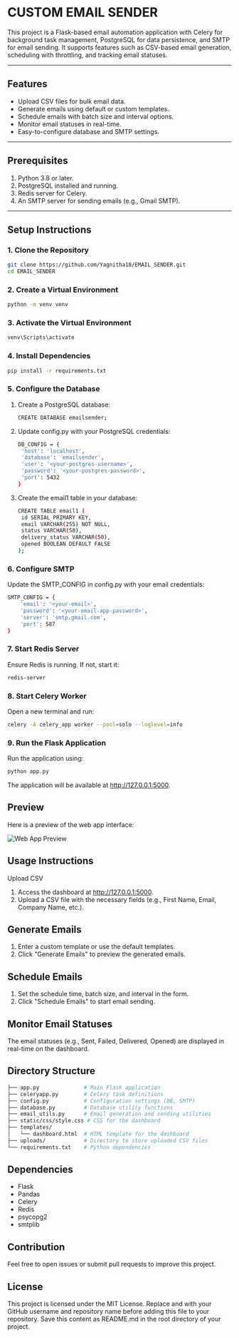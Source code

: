 # CUSTOM EMAIL SENDER
This project is a Flask-based email automation application with Celery for background task management, PostgreSQL for data persistence, and SMTP for email sending. It supports features such as CSV-based email generation, scheduling with throttling, and tracking email statuses.

---

## Features
- Upload CSV files for bulk email data.
- Generate emails using default or custom templates.
- Schedule emails with batch size and interval options.
- Monitor email statuses in real-time.
- Easy-to-configure database and SMTP settings.

---

## Prerequisites
1. Python 3.8 or later.
2. PostgreSQL installed and running.
3. Redis server for Celery.
4. An SMTP server for sending emails (e.g., Gmail SMTP).

---

## Setup Instructions

### 1. Clone the Repository
```bash
git clone https://github.com/Yagnitha18/EMAIL_SENDER.git
cd EMAIL_SENDER
```
### 2. Create a Virtual Environment
```bash
python -m venv venv
```
### 3. Activate the Virtual Environment
```bash
venv\Scripts\activate
```
### 4. Install Dependencies
```bash
pip install -r requirements.txt
```
### 5. Configure the Database
1. Create a PostgreSQL database:
   ```bash
   CREATE DATABASE emailsender;
   ```
2. Update config.py with your PostgreSQL credentials:
   ```bash
   DB_CONFIG = {
    'host': 'localhost',
    'database': 'emailsender',
    'user': '<your-postgres-username>',
    'password': '<your-postgres-password>',
    'port': 5432
   }
   ```
3. Create the email1 table in your database:
   ```bash
   CREATE TABLE email1 (
    id SERIAL PRIMARY KEY,
    email VARCHAR(255) NOT NULL,
    status VARCHAR(50),
    delivery_status VARCHAR(50),
    opened BOOLEAN DEFAULT FALSE
   );
   ```
### 6. Configure SMTP
Update the SMTP_CONFIG in config.py with your email credentials:
```bash
SMTP_CONFIG = {
    'email': '<your-email>',
    'password': '<your-email-app-password>',
    'server': 'smtp.gmail.com',
    'port': 587
}
```
### 7. Start Redis Server
Ensure Redis is running. If not, start it:
```bash
redis-server
```
### 8.  Start Celery Worker
Open a new terminal and run:
```bash
celery -A celery_app worker --pool=solo --loglevel=info
```
### 9. Run the Flask Application
Run the application using:
```bash
python app.py
```
The application will be available at http://127.0.0.1:5000.
## Preview

Here is a preview of the web app interface:

![Web App Preview](Email.jpg)

## Usage Instructions
Upload CSV
1. Access the dashboard at http://127.0.0.1:5000.
2. Upload a CSV file with the necessary fields (e.g., First Name, Email, Company Name, etc.).

## Generate Emails
1. Enter a custom template or use the default templates.
2. Click "Generate Emails" to preview the generated emails.

## Schedule Emails
1. Set the schedule time, batch size, and interval in the form.
2. Click "Schedule Emails" to start email sending.

## Monitor Email Statuses
The email statuses (e.g., Sent, Failed, Delivered, Opened) are displayed in real-time on the dashboard.

## Directory Structure
```bash
├── app.py              # Main Flask application
├── celeryapp.py        # Celery task definitions
├── config.py           # Configuration settings (DB, SMTP)
├── database.py         # Database utility functions
├── email_utils.py      # Email generation and sending utilities
├── static/css/style.css # CSS for the dashboard
├── templates/
│   └── dashboard.html  # HTML template for the dashboard
├── uploads/            # Directory to store uploaded CSV files
└── requirements.txt    # Python dependencies
```

## Dependencies
- Flask
- Pandas
- Celery
- Redis
- psycopg2
- smtplib

## Contribution
Feel free to open issues or submit pull requests to improve this project.

## License
This project is licensed under the MIT License.
Replace <your-username> and <your-repository-name> with your GitHub username and repository name before adding this file to your repository. Save this content as README.md in the root directory of your project.
